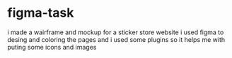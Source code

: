 # figma-task


i made a wairframe and mockup for a sticker store website 
i used figma to desing and coloring the pages
and i used some plugins so it helps me with puting some icons and images 